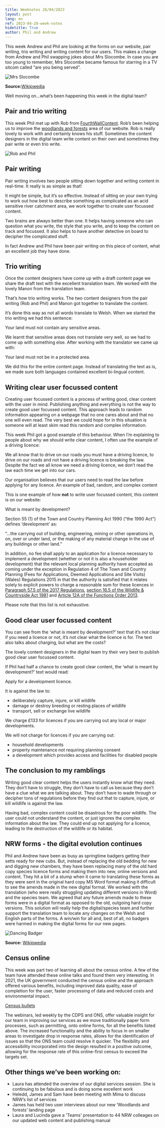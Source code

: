 ```yaml
---
title: Weeknotes 28/04/2023
layout: post
lang: en
ref: 2023-04-28-week-notes
hidetitle: True
author: Phil and Andrew
---
```


This week Andrew and Phil are looking at the forms on our website, pair writing, trio writing and writing content for our users. This makes a change from Andrew and Phil swapping jokes about Mrs Slocombe. In case you are too young to remember, Mrs Slocombe became famous for starring in a TV sitcom called “are you being served”.

![Mrs Slocombe](https://github.com/nrw-digital/week-notes/blob/525dc8ff20888ce39ea3a4bdff7ac608e4b2fb46/images/Mollie_Sugden_as_Mrs_Slocombe.jpg)

**Source:**[Wikipwedia](https://en.wikipedia.org/wiki/Mollie_Sugden)

Well moving on…what’s been happening this week in the digital team?

## Pair and trio writing

This week Phil met up with Rob from [FourthWallContent](https://www.fourthwallcontent.com/). Rob’s been helping us to improve the [woodlands and forests](https://naturalresources.wales/guidance-and-advice/environmental-topics/woodlands-and-forests/?lang=en) area of our website. Rob is really lovely to work with and certainly knows his stuff. Sometimes the content designers in the digital team write content on their own and sometimes they pair write or even trio write. 

![Rob and Phil ](https://github.com/nrw-digital/week-notes/blob/7487b47de6d9a8f931f9fea37df67aeac7224b59/images/phil_rob.png)

## Pair writing
Pair writing involves two people sitting down together and writing content in real-time. It really is as simple as that!

It might be simple, but it’s so effective. Instead of sitting on your own trying to work out how best to describe something as complicated as an acid sensitive river catchment area, we work together to create user focussed content.

Two brains are always better than one. It helps having someone who can question what you write, the style that you write, and to keep the content on track and focussed. It also helps to have another detective on board to decipher the complicated stuff.

In fact Andrew and Phil have been pair writing on this piece of content, what an excellent job they have done.

## Trio writing
Once the content designers have come up with a draft content page we share the draft text with the excellent translation team. We worked with the lovely Manon from the translation team. 

That’s how trio writing works. The two content designers from the pair writing (Rob and Phil) and Manon got together to translate the content.

It’s done this way as not all words translate to Welsh. When we started the trio writing we had this sentence:

Your land must not contain any sensitive areas. 

We learnt that sensitive areas does not translate very well, so we had to come up with something else. After working with the translator we came up with:

Your land must not be in a protected area.

We did this for the entire content page. Instead of translating the text as is, we made sure both languages contained excellent bi-lingual content. 

## Writing clear user focussed content
Creating user focussed content is a process of writing good, clear content with the user in mind. Publishing anything and everything is not the way to create good user focussed content. This approach leads to random information appearing on a webpage that no one cares about and that no one will even read. The very best we could hope for in this situation is someone will at least skim read this random and complex information.

This week Phil got a good example of this behaviour. When I’m explaining to people about why we should write clear content, I often use the example of a driving licence:

We all know that to drive on our roads you must have a driving licence, to drive on our roads and not have a driving licence is breaking the law. Despite the fact we all know we need a driving licence, we don’t read the law each time we get into our cars.

Our organisation believes that our users need to read the law before applying for any licence. 
An example of bad, random, and complex content

This is one example of how **not** to write user focussed content, this content is on our website:

What is meant by development?

Section 55 (1) of the Town and Country Planning Act 1990 (“the 1990 Act”) defines ‘development’ as:

“...the carrying out of building, engineering, mining or other operations in, on, over or under land, or the making of any material change in the use of any buildings or other land.” 

In addition, no fee shall apply to an application for a licence necessary to implement a development (whether or not it is also a householder development) that the relevant local planning authority have accepted as coming under the exception in Regulation 4 of The Town and Country Planning (Fees for Applications, Deemed Applications and Site Visits) (Wales) Regulations 2015 in that the authority is satisfied that it relates solely to explicit powers to charge a reasonable sum for these licences in [Paragraph 57.5 of the 2017 Regulations](https://www.legislation.gov.uk/uksi/2017/1012/part/5/crossheading/grant-of-licences), [section 16.5 of the Wildlife & Countryside Act 1981](https://www.legislation.gov.uk/ukpga/1981/69/section/16) and [Article 12A of the Functions Order 2013](https://www.legislation.gov.uk/wsi/2013/755/schedule/1/made).

Please note that this list is not exhaustive.

## Good clear user focussed content
You can see from the ‘what is meant by development?’ text that it’s not clear if you need a licence or not, it’s not clear what the licence is for. The text also talks about charging, but what are the costs?

The lovely content designers in the digital team try their very best to publish good clear user focussed content.

If Phil had half a chance to create good clear content, the  ‘what is meant by development?’ text would read:

Apply for a development licence.

It is against the law to:
+ deliberately capture, injure, or kill wildlife
+ damage or destroy breeding or resting places of wildlife
+ transport, sell or exchange live wildlife

We charge £133 for licences if you are carrying out any local or major developments.

We will not charge for licences if you are carrying out:
+ household developments
+ property maintenance not requiring planning consent
+ a development which provides access and facilities for disabled people

## The conclusion to my ramblings
Writing good clear content helps the users instantly know what they need. They don’t have to struggle, they don’t have to call us because they don’t have a clue what we are talking about. They don’t have to wade through or decipher tons of regulations before they find out that to capture, injure, or kill wildlife is against the law. 

Having bad, complex content could be disastrous for the poor wildlife. The user could not understand the content, or just ignores the complex information about the law. They could end up not applying for a licence, leading to the destruction of the wildlife or its habitat.


## NRW forms - the digital evolution continues
Phil and Andrew have been as busy as springtime badgers getting their setts ready for new cubs. But, instead of replacing the old bedding for new and digging new chambers, they have been replacing many of the old hard copy species licence forms and making them into new, online versions and content. They hit a bit of a stump when it came to translating these forms as they were sent in the original hard copy MS Word format making it difficult to see the amends made in the new digital format. We worked with the translation (who were really struggling updating different versions in Word) and the species team. We agreed that any future amends made to these forms were in a digital format as opposed to the old, outgoing hard copy versions. This solution will really help the digital/species team and further support the translation team to locate any changes on the Welsh and English parts of the forms. A win/win for all and,  best of all, no badgers were harmed in making the digital forms for our new pages.

![Dancing Badger](https://github.com/nrw-digital/week-notes/blob/b9965f2ae75dba169ea40fc5547de9e4bac6cdd9/images/Badgers_Badgers.gif)

**Source:** [Wikipwedia](https://en.wikipedia.org/wiki/Badgers_(animation))

## Census online
This week was part two of learning all about the census online. A few of the team have attended these online talks and found them very interesting.
In 2021, the UK government conducted the census online and the approach offered various benefits, including improved data quality, ease of completion for the user, faster processing of data and reduced costs and environmental impact.

 [Census bullets]()

The webinars, led weekly by the CDPS and ONS, offer valuable insight for our team in improving our services as we move traditionally paper form processes, such as permitting, onto online forms, for all the benefits listed above. 
The increased functionality and the ability to focus in on smaller areas to investigate drop in response rates, allows for the identification of issues so that the ONS team could resolve it quicker. 
The flexibility and accessibility incorporated into the design resulted in a positive outcome, allowing for the response rate of this online-first census to exceed the targets set.




## Other things we’ve been working on:
+ Laura has attended the overview of our digital services session. She is continuing to be fabulous and is doing some excellent work
+ Heledd, James and Sam have been meeting with Mima to discuss NRW’s list of services
+ James has held two user interviews about our new ‘Woodlands and forests’ landing page
+ Laura and Lucinda gave a 'Teams' presentation to 44 NRW colleages on our updated web content and publishing manual

